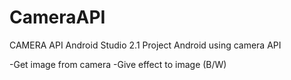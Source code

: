 # CameraAPI

CAMERA API Android Studio 2.1
Project Android using camera API

-Get image from camera
-Give effect to image (B/W)
